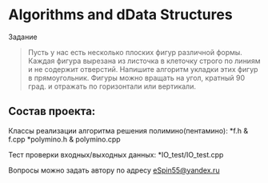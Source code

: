 # Algorithms and dData Structures
Задание
>Пусть у нас есть несколько плоских фигур различной формы. Каждая фигура вырезана из листочка в клеточку строго по линиям и не содержит отверстий. Напишите алгоритм укладки этих фигур в прямоугольник. Фигуры можно вращать на угол, кратный 90 град. и отражать по горизонтали или вертикали.

Состав проекта:
---------------
Классы реализации алгоритма решения полимино(пентамино):
*f.h & f.cpp
*polymino.h & polymino.cpp

Тест проверки входных/выходных данных:
*IO_test/IO_test.cpp

Вопросы можно задать автору по адресу <eSpin55@yandex.ru>
